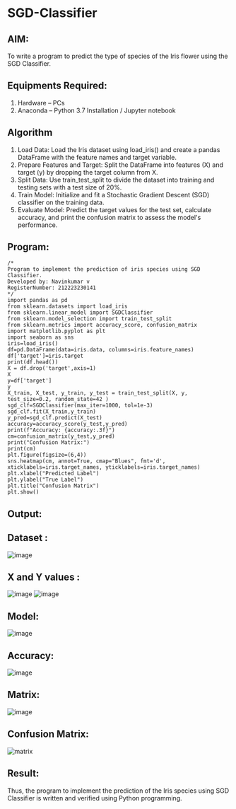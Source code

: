 # SGD-Classifier
## AIM:
To write a program to predict the type of species of the Iris flower using the SGD Classifier.

## Equipments Required:
1. Hardware – PCs
2. Anaconda – Python 3.7 Installation / Jupyter notebook

## Algorithm

1. Load Data: Load the Iris dataset using load_iris() and create a pandas DataFrame with the feature names and target variable.
2. Prepare Features and Target: Split the DataFrame into features (X) and target (y) by dropping the target column from X.
3. Split Data: Use train_test_split to divide the dataset into training and testing sets with a test size of 20%.
4. Train Model: Initialize and fit a Stochastic Gradient Descent (SGD) classifier on the training data.
5. Evaluate Model: Predict the target values for the test set, calculate accuracy, and print the confusion matrix to assess the model's performance.

## Program:
```
/*
Program to implement the prediction of iris species using SGD Classifier.
Developed by: Navinkumar v
RegisterNumber: 212223230141 
*/
import pandas as pd 
from sklearn.datasets import load_iris 
from sklearn.linear_model import SGDClassifier
from sklearn.model_selection import train_test_split 
from sklearn.metrics import accuracy_score, confusion_matrix 
import matplotlib.pyplot as plt 
import seaborn as sns 
iris=load_iris() 
df=pd.DataFrame(data=iris.data, columns=iris.feature_names) 
df['target']=iris.target 
print(df.head()) 
X = df.drop('target',axis=1) 
X
y=df['target']
y
X_train, X_test, y_train, y_test = train_test_split(X, y, test_size=0.2, random_state=42 )
sgd_clf=SGDClassifier(max_iter=1000, tol=1e-3)
sgd_clf.fit(X_train,y_train)
y_pred=sgd_clf.predict(X_test) 
accuracy=accuracy_score(y_test,y_pred)
print(f"Accuracy: {accuracy:.3f}") 
cm=confusion_matrix(y_test,y_pred) 
print("Confusion Matrix:") 
print(cm)
plt.figure(figsize=(6,4))
sns.heatmap(cm, annot=True, cmap="Blues", fmt='d', xticklabels=iris.target_names, yticklabels=iris.target_names)
plt.xlabel("Predicted Label")
plt.ylabel("True Label")
plt.title("Confusion Matrix")
plt.show()
```
## Output:
 
## Dataset :
![image](https://github.com/user-attachments/assets/0a511567-f32d-40f3-88dc-f79e83d90928)
## X and Y values :
![image](https://github.com/user-attachments/assets/3fbd3a43-02a6-4091-a1da-20a964a56c91)
![image](https://github.com/user-attachments/assets/00d01110-696a-4095-8a29-79d83bb5d3bf)
## Model:
![image](https://github.com/user-attachments/assets/64708648-f847-4889-b5f8-8dd1d96d9d8c)
## Accuracy:
![image](https://github.com/user-attachments/assets/34c94aee-606d-4d37-b0dd-0c9a9bac5a4c)
## Matrix:
![image](https://github.com/user-attachments/assets/c9b0d79c-609e-4af9-9914-ad7bd2fd822e)
## Confusion Matrix:
![matrix](https://github.com/user-attachments/assets/98c7d75a-5b4c-471a-89fb-a022b33176a0)

## Result:
Thus, the program to implement the prediction of the Iris species using SGD Classifier is written and verified using Python programming.
